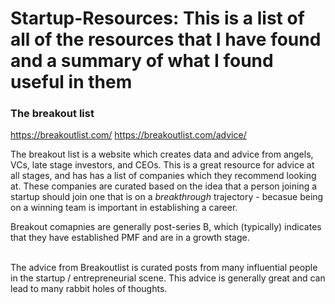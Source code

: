 # Startup-Resources: This is a list of all of the resources that I have found and a summary of what I found useful in them

### The breakout list
https://breakoutlist.com/
https://breakoutlist.com/advice/

The breakout list is a website which creates data and advice from angels, VCs, late stage investors, and CEOs. 
This is a great resource for advice at all stages, and has has a list of companies which they recommend looking at. 
These companies are curated based on the idea that a person joining a startup should join one that is on a *breakthrough* trajectory - becasue being on a winning team is 
important in establishing a career.

Breakout comapnies are generally post-series B, which (typically) indicates that they have established PMF and are in a growth stage.
<br>
<br>

The advice from Breakoutlist is curated posts from many influential people in the startup / entrepreneurial scene. 
This advice is generally great and can lead to many rabbit holes of thoughts.




